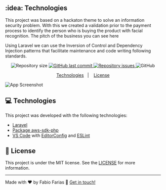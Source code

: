 ## :idea: Technologies

This project was based on a hackaton theme to solve an information security problem. With this we created a validation prior to the payment process to identify the person who is buying the product with facial recognition. The pitch of the business you can see here 

[youtube]: https://www.youtube.com/watch?v=8ivHBElRf5g&feature=youtu.be


Using Laravel we can use the Inversion of Control and Dependency Injection patterns that facilitate maintenance and code writing following standards.


<p align="center">
  <img alt="Repository size" src="https://img.shields.io/github/repo-size/frf/token-recognition-laravel-hackaton.svg">
  <a href="https://github.com/frf/token-recognition-laravel-hackaton/commits/master">
    <img alt="GitHub last commit" src="https://img.shields.io/github/last-commit/frf/token-recognition-laravel-hackaton.svg">
  </a>

  <a href="https://github.com/frf/token-recognition-laravel-hackaton/issues">
    <img alt="Repository issues" src="https://img.shields.io/github/issues/frf/token-recognition-laravel-hackaton.svg">
  </a>

  <img alt="GitHub" src="https://img.shields.io/github/license/frf/token-recognition-laravel-hackaton.svg">
</p>

<p align="center">
  <a href="#frf">Technologies</a>&nbsp;&nbsp;&nbsp;|&nbsp;&nbsp;&nbsp;
  <a href="#memo-license">License</a>
</p>

![App Screenshot](https://website.app2u.co/images/screens/screenshot_home.png)

## :computer: Technologies
This project was developed with the following technologies:

- [Laravel](https://laravel.com/)
- [Package aws-sdk-php](https://github.com/aws/aws-sdk-php)
- [VS Code][vscode] with [EditorConfig][vceditconfig] and [ESLint][vceslint]

## :memo: License

This project is under the MIT license. See the [LICENSE](https://github.com/frf/token-recognition-laravel-hackaton/blob/master/LICENSE) for more information.

---

Made with ♥ by Fabio Farias :wave: [Get in touch!](https://linkedin.com/in/fabiorochafarias/)

[vscode]: https://code.visualstudio.com/
[vceditconfig]: https://marketplace.visualstudio.com/items?itemName=EditorConfig.EditorConfig
[vceslint]: https://marketplace.visualstudio.com/items?itemName=dbaeumer.vscode-eslint
